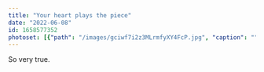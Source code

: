 ```yaml
---
title: "Your heart plays the piece"
date: "2022-06-08"
id: 1658577352
photoset: [{"path": "/images/gciwf7i2z3MLrmfyXY4FcP.jpg", "caption": "", "thumbnail": "True"}]
---
```

So very true.
